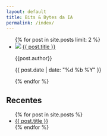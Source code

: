 ```yaml
---
layout: default
title: Bits & Bytes da IA
permalink: /index/
---
```


<ul class="posts_latest">
    {% for post in site.posts limit: 2 %}
    <li>
        <img src="{{ site.baseurl}}/{{ post.image }}">
        <a href="{{ post.url | relative_url }}">{{ post.title }}</a>
        <p> {{post.author}} </p>
        <div>
            <p>{{ post.date | date: "%d %b %Y" }}</p>
            <p></p>
        </div>
    </li>
    {% endfor %}
</ul>

<h2>Recentes</h2>
<ul>
    {% for post in site.posts %}
    <li>
        <a href="{{ post.url | relative_url }}">{{ post.title }}</a>
    </li>
    {% endfor %}
</ul>
